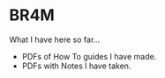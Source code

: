 # BR4M
What I have here so far...
- PDFs of How To guides I have made.
- PDFs with Notes I have taken.

